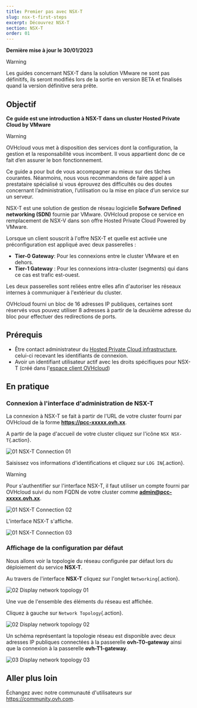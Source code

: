 ```yaml
---
title: Premier pas avec NSX-T
slug: nsx-t-first-steps
excerpt: Découvrez NSX-T
section: NSX-T
order: 01
---
```


**Dernière mise à jour le 30/01/2023**

> [!warning]
> Les guides concernant NSX-T dans la solution VMware ne sont pas définitifs, ils seront modifiés lors de la sortie en version BETA et finalisés quand la version définitive sera prête. 
>


## Objectif

**Ce guide est une introduction à NSX-T dans un cluster Hosted Private Cloud by VMware**

> [!warning]
> OVHcloud vous met à disposition des services dont la configuration, la gestion et la responsabilité vous incombent. Il vous appartient donc de ce fait d’en assurer le bon fonctionnement.
>
> Ce guide a pour but de vous accompagner au mieux sur des tâches courantes. Néanmoins, nous vous recommandons de faire appel à un prestataire spécialisé si vous éprouvez des difficultés ou des doutes concernant l’administration, l’utilisation ou la mise en place d’un service sur un serveur.
>

NSX-T est une solution de gestion de réseau logicielle **Sofware Defined networking (SDN)** fournie par VMware. OVHcloud propose ce service en remplacement de NSX-V dans son offre Hosted Private Cloud Powered by VMware. 

Lorsque un client souscrit à l'offre NSX-T et quelle est activée une préconfiguration est appliqué avec deux passerelles :

- **Tier-0 Gateway**: Pour les connexions entre le cluster VMware et en dehors.
- **Tier-1 Gateway** : Pour les connexions intra-cluster (segments) qui dans ce cas est trafic est-ouest.

Les deux passerelles sont reliées entre elles afin d'autoriser les réseaux internes à communiquer à l'extérieur du cluster.

OVHcloud fourni un bloc de 16 adresses IP publiques, certaines sont réservés vous pouvez utiliser 8 adresses à partir de la deuxième adresse du bloc pour effectuer des redirections de ports.


## Prérequis

- Être contact administrateur du [Hosted Private Cloud infrastructure](https://www.ovhcloud.com/fr/enterprise/products/hosted-private-cloud/), celui-ci recevant les identifiants de connexion.
- Avoir un identifiant utilisateur actif avec les droits spécifiques pour NSX-T (créé dans l'[espace client OVHcloud](https://www.ovh.com/auth/?action=gotomanager&from=https://www.ovh.com/fr/&ovhSubsidiary=fr))

## En pratique

### Connexion à l'interface d'administration de NSX-T

La connexion à NSX-T se fait à partir de l'URL de votre cluster fourni par OVHcloud de la forme **https://pcc-xxxxx.ovh.xx**.

A partir de la page d'accueil de votre cluster cliquez sur l'icône `NSX NSX-T`{.action}.

![01 NSX-T Connection 01](images/01-nsxt-connection01.png)

Saisissez vos informations d'identifications et cliquez sur `LOG IN`{.action}.

> [!warning]
> Pour s'authentifier sur l'interface NSX-T, il faut utiliser un compte fourni par OVHcloud suivi du nom FQDN de votre cluster comme **admin@pcc-xxxxx.ovh.xx**. 
>

![01 NSX-T Connection 02](images/01-nsxt-connection02.png)

L'interface NSX-T s'affiche.

![01 NSX-T Connection 03](images/01-nsxt-connection03.png)

### Affichage de la configuration par défaut

Nous allons voir la topologie du réseau configurée par défaut lors du déploiement du service **NSX-T**.

Au travers de l'interface **NSX-T** cliquez sur l'onglet `Networking`{.action}.

![02 Display network topology 01](images/02-display-network-topology01.png)

Une vue de l'ensemble des éléments du réseau est affichée.

Cliquez à gauche sur `Network Topology`{.action}.

![02 Display network topology 02](images/02-display-network-topology02.png)

Un schéma représentant la topologie réseau est disponible avec deux adresses IP publiques connectées à la passerelle **ovh-T0-gateway** ainsi que la connexion à la passerelle **ovh-T1-gateway**.

![03 Display network topology 03](images/02-display-network-topology03.png)

## Aller plus loin

Échangez avec notre communauté d'utilisateurs sur <https://community.ovh.com>.
